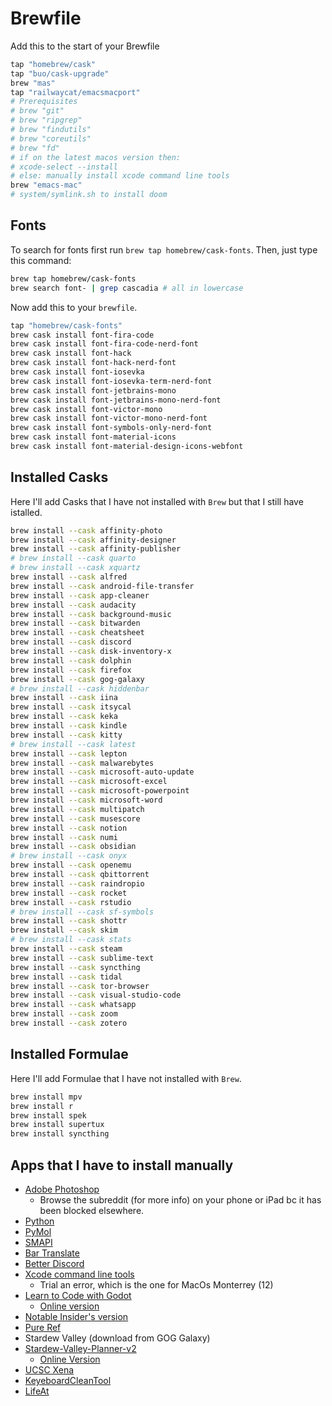 # Brewfile

Add this to the start of your Brewfile

```sh
tap "homebrew/cask"
tap "buo/cask-upgrade"
brew "mas"
tap "railwaycat/emacsmacport"
# Prerequisites
# brew "git" 
# brew "ripgrep" 
# brew "findutils" 
# brew "coreutils" 
# brew "fd"
# if on the latest macos version then:
# xcode-select --install
# else: manually install xcode command line tools 
brew "emacs-mac" 
# system/symlink.sh to install doom
```

## Fonts

To search for fonts first run `brew tap homebrew/cask-fonts`. Then, just type this command:

```sh
brew tap homebrew/cask-fonts
brew search font- | grep cascadia # all in lowercase
```

Now add this to your `brewfile`.

```sh
tap "homebrew/cask-fonts"
brew cask install font-fira-code
brew cask install font-fira-code-nerd-font
brew cask install font-hack
brew cask install font-hack-nerd-font
brew cask install font-iosevka
brew cask install font-iosevka-term-nerd-font
brew cask install font-jetbrains-mono
brew cask install font-jetbrains-mono-nerd-font
brew cask install font-victor-mono
brew cask install font-victor-mono-nerd-font
brew cask install font-symbols-only-nerd-font
brew cask install font-material-icons
brew cask install font-material-design-icons-webfont
```

## Installed Casks

Here I'll add Casks that I have not installed with `Brew` but that I still have istalled.

```sh
brew install --cask affinity-photo
brew install --cask affinity-designer
brew install --cask affinity-publisher
# brew install --cask quarto
# brew install --cask xquartz
brew install --cask alfred
brew install --cask android-file-transfer
brew install --cask app-cleaner
brew install --cask audacity
brew install --cask background-music
brew install --cask bitwarden
brew install --cask cheatsheet
brew install --cask discord
brew install --cask disk-inventory-x
brew install --cask dolphin
brew install --cask firefox
brew install --cask gog-galaxy
# brew install --cask hiddenbar
brew install --cask iina
brew install --cask itsycal
brew install --cask keka
brew install --cask kindle
brew install --cask kitty
# brew install --cask latest
brew install --cask lepton
brew install --cask malwarebytes
brew install --cask microsoft-auto-update
brew install --cask microsoft-excel
brew install --cask microsoft-powerpoint
brew install --cask microsoft-word
brew install --cask multipatch
brew install --cask musescore
brew install --cask notion
brew install --cask numi
brew install --cask obsidian
# brew install --cask onyx
brew install --cask openemu
brew install --cask qbittorrent
brew install --cask raindropio
brew install --cask rocket
brew install --cask rstudio
# brew install --cask sf-symbols
brew install --cask shottr
brew install --cask skim
# brew install --cask stats
brew install --cask steam
brew install --cask sublime-text
brew install --cask syncthing
brew install --cask tidal
brew install --cask tor-browser
brew install --cask visual-studio-code
brew install --cask whatsapp
brew install --cask zoom
brew install --cask zotero
```

## Installed Formulae

Here I'll add Formulae that I have not installed with `Brew`.

```sh
brew install mpv
brew install r
brew install spek
brew install supertux
brew install syncthing
```

## Apps that I have to install manually

- [Adobe Photoshop](https://appnee.com/adobe-zii/#more-1670)
	- Browse the subreddit (for more info) on your phone or iPad bc it has been blocked elsewhere.
- [Python](https://www.python.org/)
- [PyMol](https://pymol.org/2/)
- [SMAPI](https://smapi.io/)
- [Bar Translate](https://github.com/ThijmenDam/BarTranslate)
- [Better Discord](https://github.com/BetterDiscord/BetterDiscord)
- [Xcode command line tools](https://developer.apple.com/download/all/?q=xcode)
	- Trial an error, which is the one for MacOs Monterrey (12)
- [Learn to Code with Godot](https://gdquest.itch.io/learn-godot-gdscript)
	- [Online version](https://gdquest.github.io/learn-gdscript/)
- [Notable Insider's version](https://github.com/notable/notable-insiders)
- [Pure Ref](https://www.pureref.com/download.php?forcePlatform=mac)
- Stardew Valley (download from GOG Galaxy)
- [Stardew-Valley-Planner-v2](https://www.nexusmods.com/stardewvalley/mods/3787/)
	- [Online Version](https://stardew.info/)
- [UCSC Xena](https://xenabrowser.net/)
- [KeyeboardCleanTool](https://folivora.ai/keyboardcleantool)
- [LifeAt](lifeat.io/)
